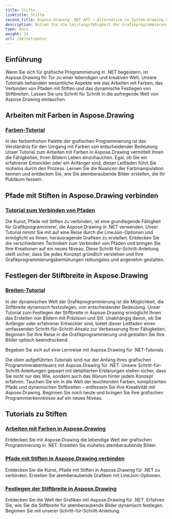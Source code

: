```yaml
---
title: Stifte
linktitle: Stifte
second_title: Aspose.Drawing .NET API – Alternative zu System.Drawing.Common
description: Nutzen Sie die Leistungsfähigkeit der Grafikprogrammierung in .NET mit den Aspose.Drawing-Tutorials. Entdecken Sie Farbmanipulation, Pfadverbindung und dynamische Einstellung der Stiftbreite für atemberaubende Bilder.
type: docs
weight: 24
url: /de/net/pens/
---
```


## Einführung

Wenn Sie sich für grafische Programmierung in .NET begeistern, ist Aspose.Drawing Ihr Tor zu einer lebendigen und kreativen Welt. Unsere Tutorials behandeln wesentliche Aspekte wie das Arbeiten mit Farben, das Verbinden von Pfaden mit Stiften und das dynamische Festlegen von Stiftbreiten. Lassen Sie uns Schritt für Schritt in die aufregende Welt von Aspose.Drawing eintauchen.

## Arbeiten mit Farben in Aspose.Drawing

### [Farben-Tutorial](./colors/)

In der farbenfrohen Palette der grafischen Programmierung ist das Verständnis für den Umgang mit Farben von entscheidender Bedeutung. Unser Tutorial zum Arbeiten mit Farben in Aspose.Drawing vermittelt Ihnen die Fähigkeiten, Ihren Bildern Leben einzuhauchen. Egal, ob Sie ein erfahrener Entwickler oder ein Anfänger sind, dieser Leitfaden führt Sie mühelos durch den Prozess. Lernen Sie die Nuancen der Farbmanipulation kennen und entdecken Sie, wie Sie atemberaubende Bilder erstellen, die Ihr Publikum fesseln.

## Pfade mit Stiften in Aspose.Drawing verbinden

### [Tutorial zum Verbinden von Pfaden](./join/)

Die Kunst, Pfade mit Stiften zu verbinden, ist eine grundlegende Fähigkeit für Grafikprogrammierer, die Aspose.Drawing in .NET verwenden. Unser Tutorial nimmt Sie mit auf eine Reise durch die LineJoin-Optionen und ermöglicht es Ihnen, herausragende Grafiken zu erstellen. Entdecken Sie die verschiedenen Techniken zum Verbinden von Pfaden und bringen Sie Ihre Kreationen auf ein neues Niveau. Diese Schritt-für-Schritt-Anleitung stellt sicher, dass Sie jedes Konzept gründlich verstehen und Ihre Grafikprogrammierungsbemühungen reibungslos und angenehm gestalten.

## Festlegen der Stiftbreite in Aspose.Drawing

### [Breiten-Tutorial](./width/)

In der dynamischen Welt der Grafikprogrammierung ist die Möglichkeit, die Stiftbreite dynamisch festzulegen, von entscheidender Bedeutung. Unser Tutorial zum Festlegen der Stiftbreite in Aspose.Drawing ermöglicht Ihnen das Erstellen von Bildern mit Präzision und Stil. Unabhängig davon, ob Sie Anfänger oder erfahrener Entwickler sind, bietet dieser Leitfaden einen umfassenden Schritt-für-Schritt-Ansatz zur Verbesserung Ihrer Fähigkeiten. Beginnen Sie Ihre Reise in die Grafikprogrammierung und gestalten Sie Ihre Bilder optisch beeindruckend.

Begeben Sie sich auf eine Lernreise mit Aspose.Drawing für .NET-Tutorials

Die oben aufgeführten Tutorials sind nur der Anfang Ihres grafischen Programmierabenteuers mit Aspose.Drawing für .NET. Unsere Schritt-für-Schritt-Anleitungen gepaart mit detaillierten Erklärungen stellen sicher, dass Sie nicht nur das Wie, sondern auch das Warum hinter jedem Konzept erfahren. Tauchen Sie ein in die Welt der leuchtenden Farben, komplizierten Pfade und dynamischen Stiftbreiten – entfesseln Sie Ihre Kreativität mit Aspose.Drawing. Beginnen Sie noch heute und bringen Sie Ihre grafischen Programmierkenntnisse auf ein neues Niveau.
## Tutorials zu Stiften
### [Arbeiten mit Farben in Aspose.Drawing](./colors/)
Entdecken Sie mit Aspose.Drawing die lebendige Welt der grafischen Programmierung in .NET. Erstellen Sie mühelos atemberaubende Bilder.
### [Pfade mit Stiften in Aspose.Drawing verbinden](./join/)
Entdecken Sie die Kunst, Pfade mit Stiften in Aspose.Drawing für .NET zu verbinden. Erstellen Sie atemberaubende Grafiken mit LineJoin-Optionen.
### [Festlegen der Stiftbreite in Aspose.Drawing](./width/)
Entdecken Sie die Welt der Grafiken mit Aspose.Drawing für .NET. Erfahren Sie, wie Sie die Stiftbreite für atemberaubende Bilder dynamisch festlegen. Beginnen Sie mit unserer Schritt-für-Schritt-Anleitung.